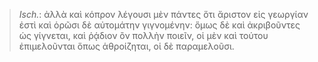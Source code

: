 

>  *Isch.*: ἀλλὰ καὶ κόπρον λέγουσι μὲν πάντες ὅτι ἄριστον εἰς γεωργίαν ἐστὶ καὶ ὁρῶσι δὲ αὐτομάτην γιγνομένην: ὅμως δὲ καὶ ἀκριβοῦντες ὡς γίγνεται, καὶ ῥᾴδιον ὂν πολλὴν ποιεῖν, οἱ μὲν καὶ τούτου ἐπιμελοῦνται ὅπως ἁθροίζηται, οἱ δὲ παραμελοῦσι.